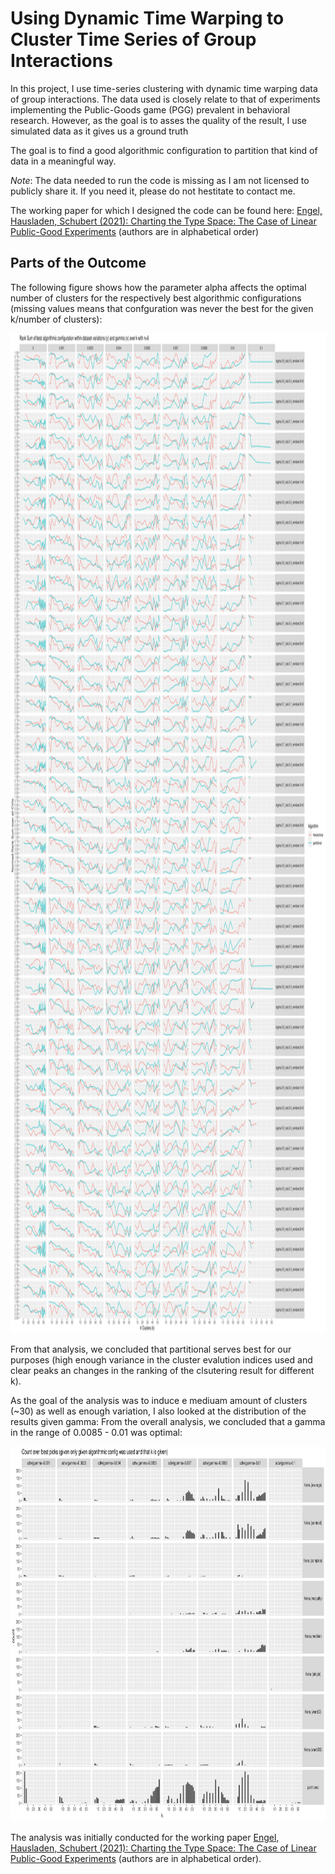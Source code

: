 # Using Dynamic Time Warping to Cluster Time Series of Group Interactions

In this project, I use time-series clustering with dynamic time warping data of group interactions. 
The data used is closely relate to that of experiments implementing the Public-Goods game (PGG) prevalent in behavioral research.
However, as the goal is to asses the quality of the result, I use simulated data as it gives us a ground truth 

The goal is to find a good algorithmic configuration to partition that kind of data in a meaningful way.

*Note*: The data needed to run the code is missing as I am not licensed to publicly share it. If you need it, please do not hestitate to contact me.

The working paper for which I designed the code can be found here: [Engel, Hausladen, Schubert (2021): Charting the Type Space: The Case of Linear Public-Good Experiments](https://github.com/mhschubert/Portfolio/blob/main/time-series_clustering/pdf/Engel_Hausladen_Schubert_Charting.pdf) (authors are in alphabetical order)

## Parts of the Outcome

The following figure shows how the parameter alpha affects the optimal number of clusters for the respectively best algorithmic configurations (missing values means that confguration was never the best for the given k/number of clusters):
<p float="left">
<img src="https://github.com/mhschubert/Portfolio/blob/main/time-series_clustering/figures/rank_sum_within_configuration_n%3D6-1.jpg" width="1600" height="1600"/>
</p>

From that analysis, we concluded that partitional serves best for our purposes (high enough variance in the cluster evalution indices used and clear peaks an changes in the ranking of the clsutering result for different k).

As the goal of the analysis was to induce e mediuam amount of clusters (~30) as well as enough variation, I also looked at the distribution of the results given gamma:
From the overall analysis, we concluded that a gamma in the range of 0.0085 - 0.01 was optimal:

<p float="left">
<img src="https://github.com/mhschubert/Portfolio/blob/main/time-series_clustering/figures/reevaluation_gamma_for_k-1.jpg" width="800" height="600"/>
</p>

The analysis was initially conducted for the working paper [Engel, Hausladen, Schubert (2021): Charting the Type Space: The Case of Linear Public-Good Experiments](https://github.com/mhschubert/Portfolio/blob/main/time-series_clustering/pdf/Engel_Hausladen_Schubert_Charting.pdf) (authors are in alphabetical order).
